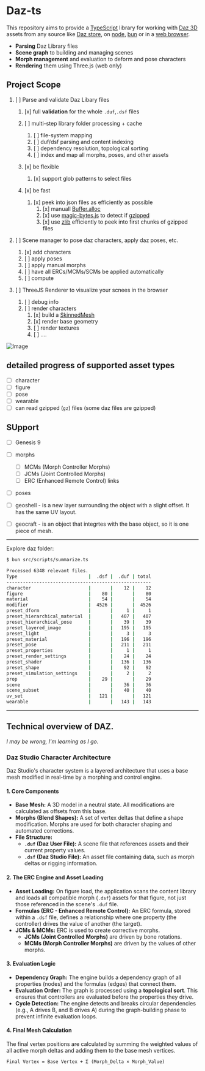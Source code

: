 # Daz-ts

This repository aims to provide a [TypeScript](https://www.typescriptlang.org/) library for working with [Daz 3D](https://www.daz3d.com/) assets from any source like [Daz store](https://www.daz3d.com/shop), on [node](https://nodejs.org/fr), [bun](https://bun.sh/) or in a [web browser](https://www.google.com/chrome/).

- **Parsing** Daz Library files
- **Scene graph** to building and managing scenes
- **Morph management** and evaluation to deform and pose characters
- **Rendering** them using Three.js (web only)

## Project Scope

1. [ ] Parse and validate Daz Libary files
   1. [x] full **validation** for the whole `.duf`,`.dsf` files

   2. [ ] multi-step library folder processing + cache
      1. [ ] file-system mapping
      2. [ ] duf/dsf parsing and content indexing
      3. [ ] dependency resolution, topological sorting
      4. [ ] index and map all morphs, poses, and other assets

   3. [x] be flexible
      1. [x] support glob patterns to select files

   4. [x] be fast
      1. [x] peek into json files as efficiently as possible
         1. [x] manuall [Buffer.alloc](src/utils/fsNode.ts:24)
         2. [x] use [magic-bytes.js](https://github.com/LarsKoelpin/magic-bytes) to detect if [gzipped](https://www.daz3d.com/forums/discussion/531316/daz-studio-compressed-file-format?srsltid=AfmBOorlxB7Mi1U5UX9MKfLPcf91HoEMxLI_GSmdMZSreYmhCCjPmMoD)
         3. [x] use [zlib](src/utils/readPartialGzipped.ts) efficiently to peek into first chunks of gzipped files

2. [ ] Scene manager to pose daz characters, apply daz poses, etc.
   1. [x] add characters
   2. [ ] apply poses
   3. [ ] apply manual morphs
   4. [ ] have all ERCs/MCMs/SCMs be applied automatically
   5. [ ] compute

3. [ ] ThreeJS Renderer to visualize your scnees in the browser
   1. [ ] debug info
   2. [ ] render characters
      1. [x] build a [SkinnedMesh](https://threejs.org/docs/#api/en/objects/SkinnedMesh)
      2. [x] render base geometry
      3. [ ] render textures
      4. [ ] ....

![Image](https://github.com/user-attachments/assets/7f2f51c7-65cf-41b3-a455-89ef93e63a3e)

## detailed progress of supported asset types

- [ ] character
- [ ] figure
- [ ] pose
- [ ] wearable
- [ ] can read gzipped (`gz`) files (some daz files are gzipped)

## SUpport

- [ ] Genesis 9
- [ ] morphs
  - [ ] MCMs (Morph Controller Morphs)
  - [ ] JCMs (Joint Controlled Morphs)
  - [ ] ERC (Enhanced Remote Control) links
- [ ] poses
- [ ] geoshell - is a new layer surrounding the object with a slight offset. It has the same UV layout.
- [ ] geocraft - is an object that integrtes with the base object, so it is one piece of mesh.


-------------

Explore daz folder:

```sh
$ bun src/scripts/summarize.ts

Processed 6348 relevant files.
Type                          |  .dsf |  .duf | total
-----------------------------------------------------
character                     |       |    12 |    12
figure                        |    80 |       |    80
material                      |    54 |       |    54
modifier                      |  4526 |       |  4526
preset_dform                  |       |     1 |     1
preset_hierarchical_material  |       |   407 |   407
preset_hierarchical_pose      |       |    39 |    39
preset_layered_image          |       |   195 |   195
preset_light                  |       |     3 |     3
preset_material               |       |   196 |   196
preset_pose                   |       |   211 |   211
preset_properties             |       |     1 |     1
preset_render_settings        |       |    24 |    24
preset_shader                 |       |   136 |   136
preset_shape                  |       |    92 |    92
preset_simulation_settings    |       |     2 |     2
prop                          |    29 |       |    29
scene                         |       |    36 |    36
scene_subset                  |       |    40 |    40
uv_set                        |   121 |       |   121
wearable                      |       |   143 |   143
```

-------------

## Technical overview of DAZ.

_I may be wrong, I'm learning as I go._

### Daz Studio Character Architecture

Daz Studio's character system is a layered architecture that uses a base mesh modified in real-time by a morphing and control engine.

#### 1. Core Components

* **Base Mesh:** A 3D model in a neutral state. All modifications are calculated as offsets from this base.
* **Morphs (Blend Shapes):** A set of vertex deltas that define a shape modification. Morphs are used for both character shaping and automated corrections.
* **File Structure:**
    * **`.duf` (Daz User File):** A scene file that references assets and their current property values.
    * **`.dsf` (Daz Studio File):** An asset file containing data, such as morph deltas or rigging information.

#### 2. The ERC Engine and Asset Loading

* **Asset Loading:** On figure load, the application scans the content library and loads all compatible morph (`.dsf`) assets for that figure, not just those referenced in the scene's `.duf` file.
* **Formulas (ERC - Enhanced Remote Control):** An ERC formula, stored within a `.dsf` file, defines a relationship where one property (the controller) drives the value of another (the target).
* **JCMs & MCMs:** ERC is used to create corrective morphs.
    * **JCMs (Joint Controlled Morphs)** are driven by bone rotations.
    * **MCMs (Morph Controller Morphs)** are driven by the values of other morphs.

#### 3. Evaluation Logic

* **Dependency Graph:** The engine builds a dependency graph of all properties (nodes) and the formulas (edges) that connect them.
* **Evaluation Order:** The graph is processed using a **topological sort**. This ensures that controllers are evaluated before the properties they drive.
* **Cycle Detection:** The engine detects and breaks circular dependencies (e.g., A drives B, and B drives A) during the graph-building phase to prevent infinite evaluation loops.

#### 4. Final Mesh Calculation

The final vertex positions are calculated by summing the weighted values of all active morph deltas and adding them to the base mesh vertices.

`Final Vertex = Base Vertex + Σ (Morph_Delta × Morph_Value)`
